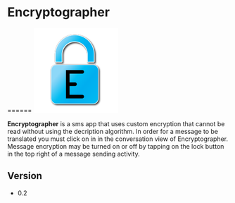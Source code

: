 # Encryptographer
======
![Banner](/app/src/main/res/drawable-xxxhdpi/ic_launcher.png)

**Encryptographer** is a sms app that uses custom encryption that cannot be read without using the decription algorithm. In order for a message to be translated you must click on in in the conversation view of Encryptographer. Message encryption may be turned on or off by tapping on the lock button in the top right of a message sending activity.

## Version 
* 0.2
